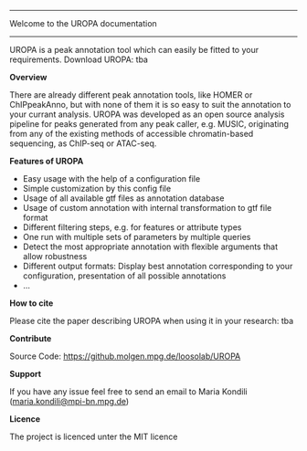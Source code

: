 ***********************************
Welcome to the UROPA documentation
***********************************

UROPA is a peak annotation tool which can easily be fitted to your requirements.
Download UROPA: tba

**Overview**


There are already different peak annotation tools, like HOMER or ChIPpeakAnno,
but with none of them it is so easy to suit the annotation to your currant analysis. 
UROPA was developed as an open source analysis pipeline for peaks generated from any 
peak caller, e.g. MUSIC, originating from any of the existing methods of accessible
chromatin-based sequencing, as ChIP-seq or ATAC-seq.

**Features of UROPA**

* Easy usage with the help of a configuration file
* Simple customization by this config file
* Usage of all available gtf files as annotation database
* Usage of custom annotation with internal transformation to gtf file format
* Different filtering steps, e.g. for features or attribute types
* One run with multiple sets of parameters by multiple queries
* Detect the most appropriate annotation with flexible arguments that allow robustness
* Different output formats: Display best annotation corresponding to your configuration, presentation of all possible annotations
* ...

**How to cite**

Please cite the paper describing UROPA when using it in your research:
tba

**Contribute**

Source Code: https://github.molgen.mpg.de/loosolab/UROPA

**Support**

If you have any issue feel free to send an email to Maria Kondili (maria.kondili@mpi-bn.mpg.de)

**Licence**

The project is licenced unter the MIT licence
